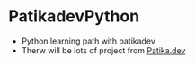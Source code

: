 # PatikadevPython
* Python learning path with patikadev
* Therw will be lots of project from [Patika.dev](https://app.patika.dev/paths1)


